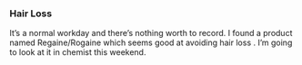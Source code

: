 ### Hair Loss
It’s a normal workday and there’s nothing worth to record. I found a product named Regaine/Rogaine which seems good at avoiding hair loss . I’m going to look at it in chemist this weekend.
